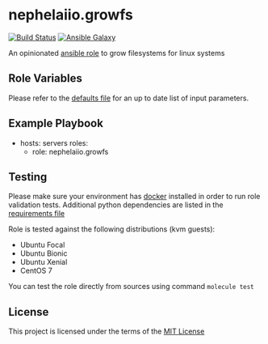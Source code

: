 # nephelaiio.growfs

[![Build Status](https://github.com/nephelaiio/ansible-role-growfs/workflows/CI/badge.svg)](https://github.com/nephelaiio/ansible-role-growfs/actions)
[![Ansible Galaxy](http://img.shields.io/badge/ansible--galaxy-nephelaiio.growfs.vim-blue.svg)](https://galaxy.ansible.com/nephelaiio/growfs/)

An opinionated [ansible role](https://galaxy.ansible.com/nephelaiio/growfs) to grow filesystems for linux systems

## Role Variables

Please refer to the [defaults file](/defaults/main.yml) for an up to date list of input parameters.

## Example Playbook

- hosts: servers
  roles:
     - role: nephelaiio.growfs

## Testing

Please make sure your environment has [docker](https://www.docker.com) installed in order to run role validation tests. Additional python dependencies are listed in the [requirements file](https://github.com/nephelaiio/ansible-role-requirements/blob/master/requirements.txt)

Role is tested against the following distributions (kvm guests):

  * Ubuntu Focal
  * Ubuntu Bionic
  * Ubuntu Xenial
  * CentOS 7

You can test the role directly from sources using command ` molecule test `

## License

This project is licensed under the terms of the [MIT License](/LICENSE)
